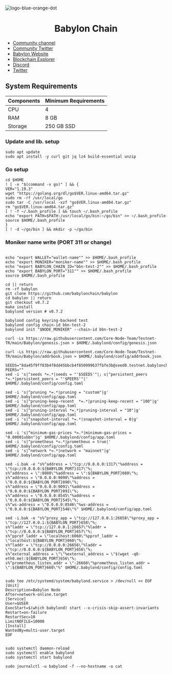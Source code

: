 ![logo-blue-orange-dot](https://github.com/molla202/Babylon/assets/91562185/09c70e6d-b9c7-421e-9680-400c538331b1)

<h1 align="center"> Babylon Chain </h1>

 * [Community channel](https://t.me/corenodechat)<br>
 * [Community Twitter](https://twitter.com/corenodeHQ)<br>
 * [Babylon Website](https://www.babylonchain.io/)<br>
 * [Blockchain Explorer](https://babylon.explorers.guru/)<br>
 * [Discord](https://discord.gg/babylonglobal)<br>
 * [Twitter](https://twitter.com/babylon_chain)<br>


## System Requirements
| Components | Minimum Requirements | 
| ------------ | ------------ |
| CPU |	4 |
| RAM	| 8 GB |
| Storage	| 250 GB SSD |
### Update and lib. setup
```
sudo apt update
sudo apt install -y curl git jq lz4 build-essential unzip

```
### Go setup
```
cd $HOME
! [ -x "$(command -v go)" ] && {
VER="1.19.3"
wget "https://golang.org/dl/go$VER.linux-amd64.tar.gz"
sudo rm -rf /usr/local/go
sudo tar -C /usr/local -xzf "go$VER.linux-amd64.tar.gz"
rm "go$VER.linux-amd64.tar.gz"
[ ! -f ~/.bash_profile ] && touch ~/.bash_profile
echo "export PATH=$PATH:/usr/local/go/bin:~/go/bin" >> ~/.bash_profile
source $HOME/.bash_profile
}
[ ! -d ~/go/bin ] && mkdir -p ~/go/bin
```

### Moniker name write (PORT 311 or change)

```

echo "export WALLET="wallet-name"" >> $HOME/.bash_profile
echo "export MONIKER="moniker-name"" >> $HOME/.bash_profile
echo "export BABYLON_CHAIN_ID="bbn-test-2"" >> $HOME/.bash_profile
echo "export BABYLON_PORT="311"" >> $HOME/.bash_profile
source $HOME/.bash_profile

cd || return
rm -rf babylon
git clone https://github.com/babylonchain/babylon
cd babylon || return
git checkout v0.7.2
make install
babylond version # v0.7.2

babylond config keyring-backend test
babylond config chain-id bbn-test-2
babylond init "$NODE_MONIKER" --chain-id bbn-test-2

curl -Ls https://raw.githubusercontent.com/Core-Node-Team/Testnet-TR/main/Babylon/genesis.json > $HOME/.babylond/config/genesis.json

curl -Ls https://raw.githubusercontent.com/Core-Node-Team/Testnet-TR/main/Babylon/addrbook.json > $HOME/.babylond/config/addrbook.json

SEEDS="8da45f9ff83b4f8dd45bbcb4f850999637fbfe3b@seed0.testnet.babylonchain.io:26656,4b1f8a774220ba1073a4e9f4881de218b8a49c99@seed1.testnet.babylonchain.io:26656"
PEERS=""
sed -i 's|^seeds *=.*|seeds = "'$SEEDS'"|; s|^persistent_peers *=.*|persistent_peers = "'$PEERS'"|' $HOME/.babylond/config/config.toml

sed -i 's|^pruning *=.*|pruning = "custom"|g' $HOME/.babylond/config/app.toml
sed -i 's|^pruning-keep-recent  *=.*|pruning-keep-recent = "100"|g' $HOME/.babylond/config/app.toml
sed -i 's|^pruning-interval *=.*|pruning-interval = "10"|g' $HOME/.babylond/config/app.toml
sed -i 's|^snapshot-interval *=.*|snapshot-interval = 0|g' $HOME/.babylond/config/app.toml

sed -i 's|^minimum-gas-prices *=.*|minimum-gas-prices = "0.00001ubbn"|g' $HOME/.babylond/config/app.toml
sed -i 's|^prometheus *=.*|prometheus = true|' $HOME/.babylond/config/config.toml
sed -i 's|^network *=.*|network = "mainnet"|g' $HOME/.babylond/config/app.toml

sed -i.bak -e "s%^address = \"tcp://0.0.0.0:1317\"%address = \"tcp://0.0.0.0:${BABYLON_PORT}317\"%;
s%^address = \":8080\"%address = \":${BABYLON_PORT}080\"%;
s%^address = \"0.0.0.0:9090\"%address = \"0.0.0.0:${BABYLON_PORT}090\"%; 
s%^address = \"0.0.0.0:9091\"%address = \"0.0.0.0:${BABYLON_PORT}091\"%; 
s%^address = \"0.0.0.0:8545\"%address = \"0.0.0.0:${BABYLON_PORT}545\"%; 
s%^ws-address = \"0.0.0.0:8546\"%ws-address = \"0.0.0.0:${BABYLON_PORT}546\"%" $HOME/.babylond/config/app.toml

sed -i.bak -e "s%^proxy_app = \"tcp://127.0.0.1:26658\"%proxy_app = \"tcp://127.0.0.1:${BABYLON_PORT}658\"%; 
s%^laddr = \"tcp://127.0.0.1:26657\"%laddr = \"tcp://0.0.0.0:${BABYLON_PORT}657\"%; 
s%^pprof_laddr = \"localhost:6060\"%pprof_laddr = \"localhost:${BABYLON_PORT}060\"%;
s%^laddr = \"tcp://0.0.0.0:26656\"%laddr = \"tcp://0.0.0.0:${BABYLON_PORT}656\"%;
s%^external_address = \"\"%external_address = \"$(wget -qO- eth0.me):${BABYLON_PORT}656\"%;
s%^prometheus_listen_addr = \":26660\"%prometheus_listen_addr = \":${BABYLON_PORT}660\"%" $HOME/.babylond/config/config.toml


sudo tee /etc/systemd/system/babylond.service > /dev/null << EOF
[Unit]
Description=Babylon Node
After=network-online.target
[Service]
User=$USER
ExecStart=$(which babylond) start --x-crisis-skip-assert-invariants
Restart=on-failure
RestartSec=10
LimitNOFILE=10000
[Install]
WantedBy=multi-user.target
EOF


sudo systemctl daemon-reload
sudo systemctl enable babylond
sudo systemctl start babylond

sudo journalctl -u babylond -f --no-hostname -o cat
```
